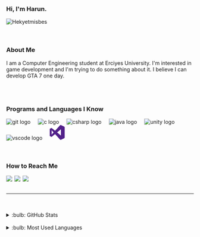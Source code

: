 ### Hi, I'm Harun.

<img src="https://github-readme-stats.vercel.app/api?username=Hekyetmisbes&custom_title=Harun's%20GitHub%20statistics&show_icons=true&theme=shadow_green&rank_icon=percentile&include_all_commits=true&theme=transparent" alt="Hekyetmisbes" />
<br />
<br />
<br />

### About Me

<p align="left">
  I am a Computer Engineering student at Erciyes University. I'm interested in game development and I'm trying to do something about it. I believe I can develop GTA 7 one day.
</p>

<br />
<br />

### Programs and Languages I Know

<div align="left">
  <img src="https://cdn.jsdelivr.net/gh/devicons/devicon/icons/git/git-original.svg" height="40" alt="git logo"  />
  <img width="12" />
  <img src="https://cdn.jsdelivr.net/gh/devicons/devicon/icons/c/c-original.svg" height="40" alt="c logo"  />
  <img width="12" />
  <img src="https://cdn.jsdelivr.net/gh/devicons/devicon/icons/csharp/csharp-original.svg" height="40" alt="csharp logo"  />
  <img width="12" />
  <img src="https://cdn.jsdelivr.net/gh/devicons/devicon/icons/java/java-original.svg" height="40" alt="java logo"  />
  <img width="12" />
  <img src="https://cdn.jsdelivr.net/gh/devicons/devicon/icons/unity/unity-original.svg" height="40" alt="unity logo"  />
  <img width="12" />
  <img src="https://cdn.jsdelivr.net/gh/devicons/devicon/icons/vscode/vscode-original.svg" height="40" alt="vscode logo"  />
  <img width="12" />
  <img src="https://github.com/devicons/devicon/blob/master/icons/visualstudio/visualstudio-plain.svg" height="40" alt="visualstudio logo"  />
  <img width="12" />
</div>

<br />
<br />

### How to Reach Me

[<img width="22" src="https://unpkg.com/simple-icons@v7/icons/twitter.svg" align="left"/>][twitter]
[<img width="22" src="https://unpkg.com/simple-icons@v7/icons/linkedin.svg" align="left"/>][linkedin]
[<img width="22" src="https://unpkg.com/simple-icons@7.21.0/icons/instagram.svg" align="left"/>][instagram]

<br />
<br />

---

<br />
<br />

<details>
<summary>:bulb: GitHub Stats</summary>
<img src="https://github-readme-stats.vercel.app/api?username=hekyetmisbes&theme=tokyonight">
</details>
<br />
<details>
<summary>:bulb: Most Used Languages</summary>
<img src="https://github-readme-stats.vercel.app/api/top-langs/?username=hekyetmisbes&theme=tokyonight">
</details>

[twitter]:https://twitter.com/hekyetmisbes
[linkedin]:https://www.linkedin.com/in/harunemrecankarabag
[instagram]:https://www.instagram.com/hekyetmisbes/
